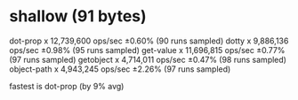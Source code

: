 # shallow (91 bytes)
  dot-prop x 12,739,600 ops/sec ±0.60% (90 runs sampled)
  dotty x 9,886,136 ops/sec ±0.98% (95 runs sampled)
  get-value x 11,696,815 ops/sec ±0.77% (97 runs sampled)
  getobject x 4,714,011 ops/sec ±0.47% (98 runs sampled)
  object-path x 4,943,245 ops/sec ±2.26% (97 runs sampled)

  fastest is dot-prop (by 9% avg)
